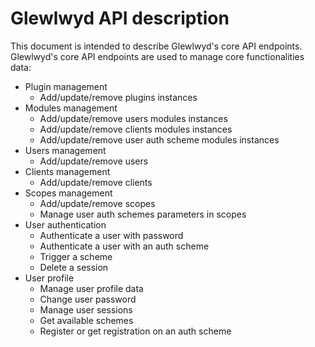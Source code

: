 # Glewlwyd API description

This document is intended to describe Glewlwyd's core API endpoints. Glewlwyd's core API endpoints are used to manage core functionalities data:
- Plugin management
  - Add/update/remove plugins instances
- Modules management
  - Add/update/remove users modules instances
  - Add/update/remove clients modules instances
  - Add/update/remove user auth scheme modules instances
- Users management
  - Add/update/remove users
- Clients management
  - Add/update/remove clients
- Scopes management
  - Add/update/remove scopes
  - Manage user auth schemes parameters in scopes
- User authentication
  - Authenticate a user with password
  - Authenticate a user with an auth scheme
  - Trigger a scheme
  - Delete a session
- User profile
  - Manage user profile data
  - Change user password
  - Manage user sessions
  - Get available schemes
  - Register or get registration on an auth scheme
